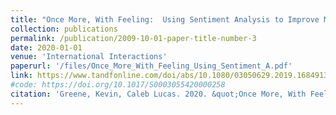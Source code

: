 ```yaml
---
title: "Once More, With Feeling:  Using Sentiment Analysis to Improve Models of Relationships Between Non-State Actors"
collection: publications
permalink: /publication/2009-10-01-paper-title-number-3
date: 2020-01-01
venue: 'International Interactions'
paperurl: '/files/Once_More_With_Feeling_Using_Sentiment_A.pdf'
link: https://www.tandfonline.com/doi/abs/10.1080/03050629.2019.1684913
#code: https://doi.org/10.1017/S0003055420000258
citation: 'Greene, Kevin, Caleb Lucas. 2020. &quot;Once More, With Feeling: Using Sentiment Analysis to Improve Models of Relationships Between Non-State Actors.&quot; <i>International Interactions</i>. 1(1).'
---
```


